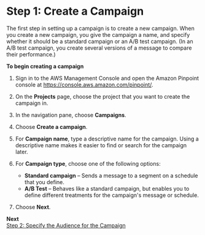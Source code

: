 # Step 1: Create a Campaign<a name="campaigns-begin"></a>

The first step in setting up a campaign is to create a new campaign\. When you create a new campaign, you give the campaign a name, and specify whether it should be a standard campaign or an A/B test campaign\. \(In an A/B test campaign, you create several versions of a message to compare their performance\.\)

**To begin creating a campaign**

1. Sign in to the AWS Management Console and open the Amazon Pinpoint console at [https://console\.aws\.amazon\.com/pinpoint/](https://console.aws.amazon.com/pinpoint/)\.

1. On the **Projects** page, choose the project that you want to create the campaign in\.

1. In the navigation pane, choose **Campaigns**\.

1. Choose **Create a campaign**\.

1. For **Campaign name**, type a descriptive name for the campaign\. Using a descriptive name makes it easier to find or search for the campaign later\.

1. For **Campaign type**, choose one of the following options:
   + **Standard campaign** – Sends a message to a segment on a schedule that you define\.
   + **A/B Test** – Behaves like a standard campaign, but enables you to define different treatments for the campaign's message or schedule\.

1. Choose **Next**\.

**Next**  
[Step 2: Specify the Audience for the Campaign](campaigns-segment.md)